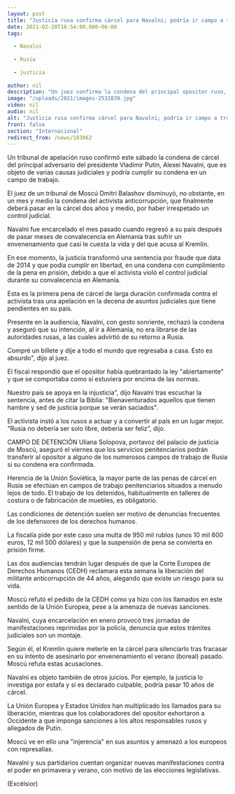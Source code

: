 ```yaml
---
layout: post
title: "Justicia rusa confirma cárcel para Navalni; podría ir campo a trabajo"
date: 2021-02-20T16:54:00.000-06:00
tags:
  
  - Navalni
  
  - Rusia
  
  - justicia
  
author: nil
description: "Un juez confirma la condena del principal opositor ruso, Alexei Navalni, quien podría ser trasladado a un campo de trabajo"
image: "/uploads/2021/images-2532839.jpg"
video: nil
audio: nil
alt: "Justicia rusa confirma cárcel para Navalni; podría ir campo a trabajo"
front: false
section: "Internacional"
redirect_from: /news/183062
---
```


Un tribunal de apelación ruso confirmó este sábado la condena de cárcel del principal adversario del presidente Vladimir Putin, Alexei Navalni, que es objeto de varias causas judiciales y podría cumplir su condena en un campo de trabajo.

El juez de un tribunal de Moscú Dmitri Balashov disminuyó, no obstante, en un mes y medio la condena del activista anticorrupción, que finalmente deberá pasar en la cárcel dos años y medio, por haber irrespetado un control judicial.

Navalni fue encarcelado el mes pasado cuando regresó a su país después de pasar meses de convalecencia en Alemania tras sufrir un envenenamiento que casi le cuesta la vida y del que acusa al Kremlin.

En ese momento, la justicia transformó una sentencia por fraude que data de 2014 y que podía cumplir en libertad, en una condena con cumplimiento de la pena en prisión, debido a que el activista violó el control judicial durante su convalecencia en Alemania.

Esta es la primera pena de cárcel de larga duración confirmada contra el activista tras una apelación en la decena de asuntos judiciales que tiene pendientes en su país.

Presente en la audiencia, Navalni, con gesto sonriente, rechazó la condena y aseguró que su intención, al ir a Alemania, no era librarse de las autoridades rusas, a las cuales advirtió de su retorno a Rusia.

Compré un billete y dije a todo el mundo que regresaba a casa. Esto es absurdo", dijo al juez.

El fiscal respondió que el opositor había quebrantado la ley "abiertamente" y que se comportaba como si estuviera por encima de las normas.

Nuestro país se apoya en la injusticia", dijo Navalni tras escuchar la sentencia, antes de citar la Biblia: "Bienaventurados aquellos que tienen hambre y sed de justicia porque se verán saciados".

El activista instó a los rusos a actuar y a convertir al país en un lugar mejor. "Rusia no debería ser solo libre, debería ser feliz", dijo.

CAMPO DE DETENCIÓN
Uliana Solopova, portavoz del palacio de justicia de Moscú, aseguró el viernes que los servicios penitenciarios podrán transferir al opositor a alguno de los numerosos campos de trabajo de Rusia si su condena era confirmada.

Herencia de la Unión Soviética, la mayor parte de las penas de cárcel en Rusia se efectúan en campos de trabajo penitenciarios situados a menudo lejos de todo. El trabajo de los detenidos, habitualmente en talleres de costura o de fabricación de muebles, es obligatorio.

Las condiciones de detención suelen ser motivo de denuncias frecuentes de los defensores de los derechos humanos.

La fiscalía pide por este caso una multa de 950 mil rublos (unos 10 mil 600 euros, 12 mil 500 dólares) y que la suspensión de pena se convierta en prisión firme.

Las dos audiencias tendrán lugar después de que la Corte Europea de Derechos Humanos (CEDH) reclamara esta semana la liberación del militante anticorrupción de 44 años, alegando que existe un riesgo para su vida.

Moscú refutó el pedido de la CEDH como ya hizo con los llamados en este sentido de la Unión Europea, pese a la amenaza de nuevas sanciones.

Navalni, cuya encarcelación en enero provocó tres jornadas de manifestaciones reprimidas por la policía, denuncia que estos trámites judiciales son un montaje.

Según él, el Kremlin quiere meterle en la cárcel para silenciarlo tras fracasar en su intento de asesinarlo por envenenamiento el verano (boreal) pasado. Moscú refuta estas acusaciones.

Navalni es objeto también de otros juicios. Por ejemplo, la justicia lo investiga por estafa y si es declarado culpable, podría pasar 10 años de cárcel.

La Unión Europea y Estados Unidos han multiplicado los llamados para su liberación, mientras que los colaboradores del opositor exhortaron a Occidente a que imponga sanciones a los altos responsables rusos y allegados de Putin.

Moscú ve en ello una "injerencia" en sus asuntos y amenazó a los europeos con represalias.

Navalni y sus partidarios cuentan organizar nuevas manifestaciones contra el poder en primavera y verano, con motivo de las elecciones legislativas.

(Excélsior)